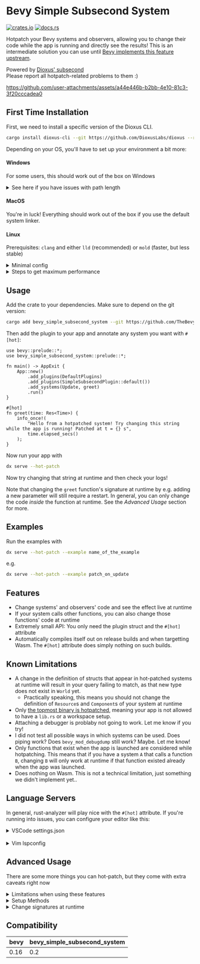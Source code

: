 # Bevy Simple Subsecond System

[![crates.io](https://img.shields.io/crates/v/bevy_simple_subsecond_system)](https://crates.io/crates/bevy_simple_subsecond_system)
[![docs.rs](https://docs.rs/bevy_simple_subsecond_system/badge.svg)](https://docs.rs/bevy_simple_subsecond_system)


Hotpatch your Bevy systems and observers, allowing you to change their code while the app is running and directly see the results!
This is an intermediate solution you can use until [Bevy implements this feature upstream](https://github.com/bevyengine/bevy/issues/19296).

Powered by [Dioxus' subsecond](https://github.com/DioxusLabs/dioxus/releases/tag/v0.7.0-alpha.0#rust-hot-patching)  
Please report all hotpatch-related problems to them :)


<https://github.com/user-attachments/assets/a44e446b-b2bb-4e10-81c3-3f20cccadea0>



## First Time Installation

First, we need to install a specific version of the Dioxus CLI.

```sh
cargo install dioxus-cli --git https://github.com/DioxusLabs/dioxus --rev=937e9b978935b1daa59d79f4e073cf39a5c4e662
```

Depending on your OS, you'll have to set up your environment a bit more:

#### Windows
For some users, this should work out of the box on Windows

<details>
<summary>
See here if you have issues with path length
</summary>


If that happens, move your crate closer to your drive, e.g. `C:\my_crate`.

If that is not enough, create or edit either a global `~\.cargo\config.toml` or a local `.\.cargo\config.toml` with this config:
```toml
[profile.dev]
codegen-units = 1
```
Note that this may increase compile times significantly if your crate is very large. 
When changing this number, always run `cargo clean` before rebuilding.
If you can verify that this solved your issue,
try increasing this number until you find a happy middle ground. For reference, the default number
for incremental builds is `256`, and for non-incremental builds `16`.

</details>

#### MacOS


You're in luck! Everything should work out of the box if you use the default system linker.


#### Linux

Prerequisites: `clang` and either `lld` (recommended) or `mold` (faster, but less stable)

<details>
<summary>
Minimal config
</summary>

Create or edit either a global `~/.cargo/config.toml` or a local `./.cargo/config.toml` with this minimal config
```toml
[target.x86_64-unknown-linux-gnu]
linker = "clang"
rustflags = [
  "-C",
  "link-arg=-fuse-ld=lld",
]
```

> ⚠️ WARNING
> In the past we recommended symlinking mold over /usr/bin/ld
> Please make sure to undo this to avoid issues with your installation
> cause by incompatibilities, such as DKMS failing to load modules

</details>

<details>
<summary>
Steps to get maximum performance
</summary>

- Use nightly Rust
- Install mold and clang through your package manager
- Install cranelift with `rustup component add rustc-codegen-cranelift-preview --toolchain nightly`
- Put the following config in your global `~/.cargo/config.toml` or local `./.cargo/config.toml`:
```toml
[unstable]
codegen-backend = true

[profile]
incremental = true

[profile.dev]
codegen-backend = "cranelift"
debug = "line-tables-only"

[profile.dev.package."*"]
codegen-backend = "llvm"

[profile.test.package."*"]
codegen-backend = "llvm"

[profile.release]
codegen-backend = "llvm"

[profile.web]
codegen-backend = "llvm"

[target.x86_64-unknown-linux-gnu]
linker = "clang"
rustflags = [
  "-Clink-arg=-fuse-ld=mold",
  "-Zshare-generics=y",
  "-Zthreads=8",
]
```

If you run into trouble, replace `mold` with `lld`.

This repo also includes `./.cargo/config_faster_builds.toml` which contains more advanced compile-time improving configs known to work with subsecond.


</details>


## Usage

Add the crate to your dependencies. Make sure to depend on the git version:

```sh
cargo add bevy_simple_subsecond_system --git https://github.com/TheBevyFlock/bevy_simple_subsecond_system
```

Then add the plugin to your app and annotate any system you want with `#[hot]`:

```rust,ignore
use bevy::prelude::*;
use bevy_simple_subsecond_system::prelude::*;

fn main() -> AppExit {
    App::new()
        .add_plugins(DefaultPlugins)
        .add_plugins(SimpleSubsecondPlugin::default())
        .add_systems(Update, greet)
        .run()
}

#[hot]
fn greet(time: Res<Time>) {
    info_once!(
        "Hello from a hotpatched system! Try changing this string while the app is running! Patched at t = {} s",
        time.elapsed_secs()
    );
}
```

Now run your app with

```sh
dx serve --hot-patch
```

Now try changing that string at runtime and then check your logs!

Note that changing the `greet` function's signature at runtime by e.g. adding a new parameter will still require a restart.
In general, you can only change the code *inside* the function at runtime. See the *Advanced Usage* section for more.

## Examples

Run the examples with
```sh
dx serve --hot-patch --example name_of_the_example
```

e.g.
```sh
dx serve --hot-patch --example patch_on_update
```

## Features

- Change systems' and observers' code and see the effect live at runtime
- If your system calls other functions, you can also change those functions' code at runtime
- Extremely small API: You only need the plugin struct and the `#[hot]` attribute
- Automatically compiles itself out on release builds and when targetting Wasm. The `#[hot]` attribute does simply nothing on such builds.

## Known Limitations

- A change in the definition of structs that appear in hot-patched systems at runtime will result in your query failing to match, as that new type does not exist in `World` yet.
  - Practically speaking, this means you should not change the definition of `Resource`s and `Component`s of your system at runtime
- Only [the topmost binary is hotpatched](https://github.com/DioxusLabs/dioxus/issues/4160), meaning your app is not allowed to have a `lib.rs` or a workspace setup.
- Attaching a debugger is problaby not going to work. Let me know if you try!
- I did not test all possible ways in which systems can be used. Does piping work? Does `bevy_mod_debugdump` still work? Maybe. Let me know!
- Only functions that exist when the app is launched are considered while hotpatching. This means that if you have a system `A` that calls a function `B`, 
  changing `B` will only work at runtime if that function existed already when the app was launched.
- Does nothing on Wasm. This is not a technical limitation, just something we didn't implement yet..

## Language Servers

In general, rust-analyzer will play nice with the `#[hot]` attribute.
If you're running into issues, you can configure your editor like this:
<details><summary>VSCode settings.json</summary>

```json
"rust-analyzer.procMacro.ignored": {
    "bevy_simple_subsecond_system_macros": [
        "hot"
    ]
},
"rust-analyzer.diagnostics.disabled": [
    "proc-macro-disabled"
]
```
</details>
<br/>

<details><summary>Vim lspconfig</summary>

```lua
lspconfig.rust_analyzer.setup({
  capabilities = capabilities,
  settings = {
    ["rust-analyzer"] = {
      procMacro = {
        ignored = {
          bevy_simple_subsecond_system_macros = { "hot" },
        },
      },
      diagnostics = {
        disabled = { "proc-macro-disabled" },
      },
    },
  },
})
```
</details>


## Advanced Usage
There are some more things you can hot-patch, but they come with extra caveats right now

<details>
<summary>Limitations when using these features</summary>

- Annotating a function relying on local state will clear it every frame. Notably, this means you should not use `#[hot(rerun_on_hot_patch)]` or `#[hot(hot_patch_signature)]` on a system that uses any of the following:
  - `EventReader`
  - `Local`
  - Queries filtering with `Added`, `Changed`, or `Spawned`
- Some signatures are not supported, see the tests. Some have `#[hot(rerun_on_hot_patch)]` or `#[hot(hot_patch_signature)]` commented out to indicate this
- All hotpatched systems run as exclusive systems, meaning they won't run in parallel
- For component migration:
  - While top level component definitions can be changed and renamed (and will be migrated if using `HotPatchMigrate`), changing definitions of the types used as fields of the components isn't supported. It might work in some cases but most probably will be an undefined behaviour
</details>


<details>
<summary>
<sig>Setup Methods</sig>
</summary>

UI is often spawned in `Startup` or `OnEnter` schedules. Hot-patching such setup systems would be fairly useless, as they wouldn't run again.
For this reason, the plugin supports automatically rerunning systems that have been hot-patched. To opt-in, replace `#[hot]` with `#[hot(rerun_on_hot_patch = true)]`.
See the `rerun_setup` example for detailed instructions.

</details>

<details>
<summary>
<sig>Change signatures at runtime</sig>
</summary>

Replace `#[hot]` with `#[hot(hot_patch_signature = true)]` to allow changing a system's signature at runtime.
This allows you to e.g. add additional `Query` or `Res` parameters or modify existing ones.
</details>


## Compatibility

| bevy | bevy_simple_subsecond_system |
| ---- | ---------------------------- |
| 0.16 | 0.2                          |

